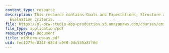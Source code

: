 ```yaml
---
content_type: resource
description: This resource contains Goals and Expectations, Structure and Submission,
  Evaluation Criteria.
file: https://ol-ocw-studio-app-production.s3.amazonaws.com/courses/cms-998-videogame-theory-and-analysis-fall-2006/fec127fe034fd84da9f00dc555a8ff6d_midterm_essay.pdf
file_type: application/pdf
resourcetype: Document
title: midterm_essay.pdf
uid: fec127fe-034f-d84d-a9f0-0dc555a8ff6d
---
```

